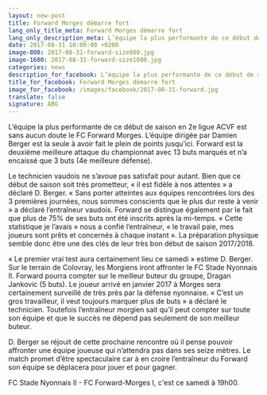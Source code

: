 ```yaml
---
layout: new-post
title: Forward Morges démarre fort
lang_only_title_meta: Forward Morges démarre fort
lang_only_description_meta: L’équipe la plus performante de ce début de saison en 2e ligue ACVF est sans aucun doute le FC Forward Morges. L’équipe dirigée par Damien Berger est la seule à avoir fait le plein de points jusqu’ici. Forward est la deuxième meilleure attaque du championnat avec 13 buts marqués et n’a encaissé que 3 buts (4e meilleure défense). 
date: 2017-08-31 10:00:00 +0200
image-800: 2017-08-31-forward-size800.jpg
image-1600: 2017-08-31-forward-size1600.jpg
categories: news
description_for_facebook: L’équipe la plus performante de ce début de saison en 2e ligue ACVF est sans aucun doute le FC Forward Morges. L’équipe dirigée par Damien Berger est la seule à avoir fait le plein de points jusqu’ici. Forward est la deuxième meilleure attaque du championnat avec 13 buts marqués et n’a encaissé que 3 buts (4e meilleure défense).
title_for_facebook: Forward Morges démarre fort
image_for_facebook: /images/facebook/2017-08-31-forward.jpg
translate: false
signature: ABG
---
```

L’équipe la plus performante de ce début de saison en 2e ligue ACVF est sans aucun doute le FC Forward Morges. L’équipe dirigée par Damien Berger est la seule à avoir fait le plein de points jusqu’ici. Forward est la deuxième meilleure attaque du championnat avec 13 buts marqués et n’a encaissé que 3 buts (4e meilleure défense). 

Le technicien vaudois ne s’avoue pas satisfait pour autant. Bien que ce début de saison soit très prometteur, « il est fidèle à nos attentes » a déclaré D. Berger. « Sans porter atteintes aux équipes rencontrées lors des 3 premières journées, nous sommes conscients que le plus dur reste à venir » a déclaré l’entraîneur vaudois. Forward se distingue également par le fait que plus de 75% de ses buts ont été inscrits après la mi-temps. « Cette statistique je l’avais » nous a confié l’entraîneur, « le travail paie, mes joueurs sont prêts et concernés à chaque instant ». La préparation physique semble donc être une des clés de leur très bon début de saison 2017/2018.

« Le premier vrai test aura certainement lieu ce samedi » estime D. Berger. Sur le terrain de Colovray, les Morgiens iront affronter le FC Stade Nyonnais II. Forward pourra compter sur le meilleur buteur du groupe, Dragan Jankovic (5 buts). Le joueur arrivé en janvier 2017 à Morges sera certainement surveillé de très près par la défense nyonnaise. « C’est un gros travailleur, il veut toujours marquer plus de buts » a déclaré le technicien. Toutefois l’entraîneur morgien sait qu’il peut compter sur toute son équipe et que le succès ne dépend pas seulement de son meilleur buteur. 

D. Berger se réjouit de cette prochaine rencontre où il pense pouvoir affronter une équipe joueuse qui n’attendra pas dans ses seize mètres. Le match promet d’être spectaculaire car à en croire l’entraîneur du Forward son équipe se déplacera pour jouer et pour gagner.

FC Stade Nyonnais II - FC Forward-Morges I, c'est ce samedi à 19h00.
